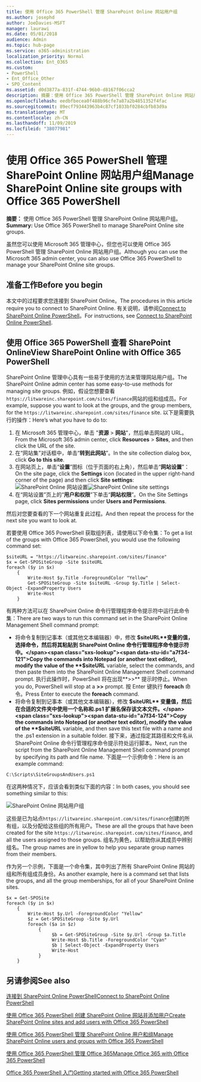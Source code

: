 ```yaml
---
title: 使用 Office 365 PowerShell 管理 SharePoint Online 网站用户组
ms.author: josephd
author: JoeDavies-MSFT
manager: laurawi
ms.date: 05/01/2018
audience: Admin
ms.topic: hub-page
ms.service: o365-administration
localization_priority: Normal
ms.collection: Ent_O365
ms.custom:
- PowerShell
- Ent_Office_Other
- SPO_Content
ms.assetid: d0d3877a-831f-4744-96b0-d8167f06cca2
description: 摘要：使用 Office 365 PowerShell 管理 SharePoint Online 网站用户组。
ms.openlocfilehash: eedbfbecea0f488b96cfe7a87a2b4851352f4fac
ms.sourcegitcommit: 89ecf793443963b4c87cf1033bf0284cbfb83d9a
ms.translationtype: MT
ms.contentlocale: zh-CN
ms.lasthandoff: 11/09/2019
ms.locfileid: "38077981"
---
```

# <a name="manage-sharepoint-online-site-groups-with-office-365-powershell"></a><span data-ttu-id="a7f34-103">使用 Office 365 PowerShell 管理 SharePoint Online 网站用户组</span><span class="sxs-lookup"><span data-stu-id="a7f34-103">Manage SharePoint Online site groups with Office 365 PowerShell</span></span>

 <span data-ttu-id="a7f34-104">**摘要：** 使用 Office 365 PowerShell 管理 SharePoint Online 网站用户组。</span><span class="sxs-lookup"><span data-stu-id="a7f34-104">**Summary:** Use Office 365 PowerShell to manage SharePoint Online site groups.</span></span>
  
<span data-ttu-id="a7f34-105">虽然您可以使用 Microsoft 365 管理中心，但您也可以使用 Office 365 PowerShell 管理 SharePoint Online 网站用户组。</span><span class="sxs-lookup"><span data-stu-id="a7f34-105">Although you can use the Microsoft 365 admin center, you can also use Office 365 PowerShell to manage your SharePoint Online site groups.</span></span>

## <a name="before-you-begin"></a><span data-ttu-id="a7f34-106">准备工作</span><span class="sxs-lookup"><span data-stu-id="a7f34-106">Before you begin</span></span>

<span data-ttu-id="a7f34-107">本文中的过程要求您连接到 SharePoint Online。</span><span class="sxs-lookup"><span data-stu-id="a7f34-107">The procedures in this article require you to connect to SharePoint Online.</span></span> <span data-ttu-id="a7f34-108">有关说明，请参阅[Connect to SharePoint Online PowerShell](https://docs.microsoft.com/powershell/sharepoint/sharepoint-online/connect-sharepoint-online?view=sharepoint-ps)。</span><span class="sxs-lookup"><span data-stu-id="a7f34-108">For instructions, see [Connect to SharePoint Online PowerShell](https://docs.microsoft.com/powershell/sharepoint/sharepoint-online/connect-sharepoint-online?view=sharepoint-ps).</span></span>

## <a name="view-sharepoint-online-with-office-365-powershell"></a><span data-ttu-id="a7f34-109">使用 Office 365 PowerShell 查看 SharePoint Online</span><span class="sxs-lookup"><span data-stu-id="a7f34-109">View SharePoint Online with Office 365 PowerShell</span></span>

<span data-ttu-id="a7f34-110">SharePoint Online 管理中心具有一些易于使用的方法来管理网站用户组。</span><span class="sxs-lookup"><span data-stu-id="a7f34-110">The SharePoint Online admin center has some easy-to-use methods for managing site groups.</span></span> <span data-ttu-id="a7f34-111">例如，假设您想要查看`https://litwareinc.sharepoint.com/sites/finance`网站的组和组成员。</span><span class="sxs-lookup"><span data-stu-id="a7f34-111">For example, suppose you want to look at the groups, and the group members, for the `https://litwareinc.sharepoint.com/sites/finance` site.</span></span> <span data-ttu-id="a7f34-112">以下是需要执行的操作：</span><span class="sxs-lookup"><span data-stu-id="a7f34-112">Here’s what you have to do to:</span></span>

1. <span data-ttu-id="a7f34-113">在 Microsoft 365 管理中心，单击 "**资源** > **网站**"，然后单击网站的 URL。</span><span class="sxs-lookup"><span data-stu-id="a7f34-113">From the Microsoft 365 admin center, click **Resources** > **Sites**, and then click the URL of the site.</span></span>
2. <span data-ttu-id="a7f34-114">在“网站集”对话框中，单击“**转到此网站**”。</span><span class="sxs-lookup"><span data-stu-id="a7f34-114">In the site collection dialog box, click **Go to this site**.</span></span>
3. <span data-ttu-id="a7f34-115">在网站页上，单击“**设置**”图标（位于页面的右上角），然后单击“**网站设置**”：</span><span class="sxs-lookup"><span data-stu-id="a7f34-115">On the site page, click the **Settings** icon (located in the upper right-hand corner of the page) and then click **Site settings**:</span></span><br/>
<span data-ttu-id="a7f34-116">![SharePoint Online 网站设置](media/spo-site-settings.png)</span><span class="sxs-lookup"><span data-stu-id="a7f34-116">![SharePoint Online site settings](media/spo-site-settings.png)</span></span><br/>
4. <span data-ttu-id="a7f34-117">在“网站设置”页上的“**用户和权限**”下单击“**网站权限**”。</span><span class="sxs-lookup"><span data-stu-id="a7f34-117">On the Site Settings page, click **Sites permissions** under **Users and Permissions**.</span></span>

<span data-ttu-id="a7f34-118">然后对您要查看的下一个网站重复此过程。</span><span class="sxs-lookup"><span data-stu-id="a7f34-118">And then repeat the process for the next site you want to look at.</span></span>

<span data-ttu-id="a7f34-119">若要使用 Office 365 PowerShell 获取组列表，请使用以下命令集：</span><span class="sxs-lookup"><span data-stu-id="a7f34-119">To get a list of the groups with Office 365 PowerShell, you would use the following command set:</span></span>

```
$siteURL = "https://litwareinc.sharepoint.com/sites/finance"
$x = Get-SPOSiteGroup -Site $siteURL
foreach ($y in $x)
    {
        Write-Host $y.Title -ForegroundColor "Yellow"
        Get-SPOSiteGroup -Site $siteURL -Group $y.Title | Select-Object -ExpandProperty Users
        Write-Host
    }
```

<span data-ttu-id="a7f34-120">有两种方法可以在 SharePoint Online 命令行管理程序命令提示符中运行此命令集：</span><span class="sxs-lookup"><span data-stu-id="a7f34-120">There are two ways to run this command set in the SharePoint Online Management Shell command prompt:</span></span>

- <span data-ttu-id="a7f34-121">将命令复制到记事本（或其他文本编辑器）中，修改 **$siteURL**变量的值，选择命令，然后将其粘贴到 SharePoint Online 命令行管理程序命令提示符中。</span><span class="sxs-lookup"><span data-stu-id="a7f34-121">Copy the commands into Notepad (or another text editor), modify the value of the **$siteURL** variable, select the commands, and then paste them into the SharePoint Online Management Shell command prompt.</span></span> <span data-ttu-id="a7f34-122">执行此操作时，PowerShell 将在出现**>>** 提示时停止。</span><span class="sxs-lookup"><span data-stu-id="a7f34-122">When you do, PowerShell will stop at a **>>** prompt.</span></span> <span data-ttu-id="a7f34-123">按 Enter 键执行 **foreach** 命令。</span><span class="sxs-lookup"><span data-stu-id="a7f34-123">Press Enter to execute the **foreach** command.</span></span><br/>
- <span data-ttu-id="a7f34-124">将命令复制到记事本（或其他文本编辑器），修改 **$siteURL** 变量值，然后在合适的文件夹中使用一个名称和.ps1 扩展名保存该文本文件。</span><span class="sxs-lookup"><span data-stu-id="a7f34-124">Copy the commands into Notepad (or another text editor), modify the value of the **$siteURL** variable, and then save this text file with a name and the .ps1 extension in a suitable folder.</span></span> <span data-ttu-id="a7f34-125">接下来，通过指定其路径和文件名从 SharePoint Online 命令行管理程序命令提示符处运行脚本。</span><span class="sxs-lookup"><span data-stu-id="a7f34-125">Next, run the script from the SharePoint Online Management Shell command prompt by specifying its path and file name.</span></span> <span data-ttu-id="a7f34-126">下面是一个示例命令：</span><span class="sxs-lookup"><span data-stu-id="a7f34-126">Here is an example command:</span></span>

```
C:\Scripts\SiteGroupsAndUsers.ps1
```

<span data-ttu-id="a7f34-127">在这两种情况下，应该会看到类似下面的内容：</span><span class="sxs-lookup"><span data-stu-id="a7f34-127">In both cases, you should see something similar to this:</span></span>

![SharePoint Online 网站用户组](media/SPO-site-groups.png)

<span data-ttu-id="a7f34-129">这些是已为站点`https://litwareinc.sharepoint.com/sites/finance`创建的所有组，以及分配给这些组的所有用户。</span><span class="sxs-lookup"><span data-stu-id="a7f34-129">These are all the groups that have been created for the site `https://litwareinc.sharepoint.com/sites/finance`, and all the users assigned to those groups.</span></span> <span data-ttu-id="a7f34-130">组名为黄色，以帮助你从其成员中辨别组名。</span><span class="sxs-lookup"><span data-stu-id="a7f34-130">The group names are in yellow to help you separate group names from their members.</span></span>

<span data-ttu-id="a7f34-131">作为另一个示例，下面是一个命令集，其中列出了所有 SharePoint Online 网站的组和所有组成员身份。</span><span class="sxs-lookup"><span data-stu-id="a7f34-131">As another example, here is a command set that lists the groups, and all the group memberships, for all of your SharePoint Online sites.</span></span>

```
$x = Get-SPOSite
foreach ($y in $x)
    {
        Write-Host $y.Url -ForegroundColor "Yellow"
        $z = Get-SPOSiteGroup -Site $y.Url
        foreach ($a in $z)
            {
                 $b = Get-SPOSiteGroup -Site $y.Url -Group $a.Title 
                 Write-Host $b.Title -ForegroundColor "Cyan"
                 $b | Select-Object -ExpandProperty Users
                 Write-Host
            }
    }
```
    
## <a name="see-also"></a><span data-ttu-id="a7f34-132">另请参阅</span><span class="sxs-lookup"><span data-stu-id="a7f34-132">See also</span></span>

[<span data-ttu-id="a7f34-133">连接到 SharePoint Online PowerShell</span><span class="sxs-lookup"><span data-stu-id="a7f34-133">Connect to SharePoint Online PowerShell</span></span>](https://docs.microsoft.com/powershell/sharepoint/sharepoint-online/connect-sharepoint-online?view=sharepoint-ps)

[<span data-ttu-id="a7f34-134">使用 Office 365 PowerShell 创建 SharePoint Online 网站并添加用户</span><span class="sxs-lookup"><span data-stu-id="a7f34-134">Create SharePoint Online sites and add users with Office 365 PowerShell</span></span>](create-sharepoint-sites-and-add-users-with-powershell.md)

[<span data-ttu-id="a7f34-135">使用 Office 365 PowerShell 管理 SharePoint Online 用户和组</span><span class="sxs-lookup"><span data-stu-id="a7f34-135">Manage SharePoint Online users and groups with Office 365 PowerShell</span></span>](manage-sharepoint-users-and-groups-with-powershell.md)

[<span data-ttu-id="a7f34-136">使用 Office 365 PowerShell 管理 Office 365</span><span class="sxs-lookup"><span data-stu-id="a7f34-136">Manage Office 365 with Office 365 PowerShell</span></span>](manage-office-365-with-office-365-powershell.md)
  
[<span data-ttu-id="a7f34-137">Office 365 PowerShell 入门</span><span class="sxs-lookup"><span data-stu-id="a7f34-137">Getting started with Office 365 PowerShell</span></span>](getting-started-with-office-365-powershell.md)


